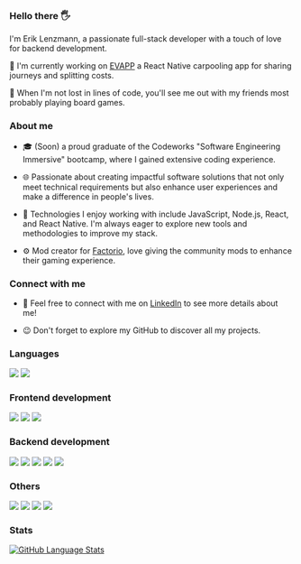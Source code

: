 ### Hello there 🖐️

I'm Erik Lenzmann, a passionate full-stack developer with a touch of love for backend development.

🚙 I'm currently working on [EVAPP](https://github.com/eriklenzmann/EVAPP) a React Native carpooling app for sharing journeys and splitting costs.

🎲 When I'm not lost in lines of code, you'll see me out with my friends most probably playing board games.

### About me

- 🎓 (Soon) a proud graduate of the Codeworks "Software Engineering Immersive" bootcamp, where I gained extensive coding experience.

- 🌐 Passionate about creating impactful software solutions that not only meet technical requirements but also enhance user experiences and make a difference in people's lives.

- 🔧 Technologies I enjoy working with include JavaScript, Node.js, React, and React Native. I'm always eager to explore new tools and methodologies to improve my stack.

- ⚙️ Mod creator for [Factorio](https://mods.factorio.com/user/emirate.), love giving the community mods to enhance their gaming experience.

### Connect with me

- 🔗 Feel free to connect with me on [LinkedIn](https://www.linkedin.com/in/erik-lenzmann/) to see more details about me!

- 😉 Don't forget to explore my GitHub to discover all my projects.


### Languages
<p align="left">
<img src="https://img.shields.io/badge/javascript-ffeb3b?style=for-the-badge&logo=javascript&logoColor=black">
<img src="https://img.shields.io/badge/typescript-037acb?style=for-the-badge&logo=typescript&logoColor=white">
<!-- 
<img src="https://img.shields.io/badge/Python-306998?style=for-the-badge&logo=python&logoColor=FFD43B">
-->
</p>

### Frontend development
<p align="left">
<img src="https://img.shields.io/badge/angular-E23237?style=for-the-badge&logo=angular&logoColor=black">
<img src="https://img.shields.io/badge/react-5ed3f3?style=for-the-badge&logo=react&logoColor=black">
<img src="https://img.shields.io/badge/react%20native-5ed3f3?style=for-the-badge&logo=react&logoColor=black">
</p>

### Backend development
<p align="left">
<img src="https://img.shields.io/badge/node.js-339933?style=for-the-badge&logo=node.js&logoColor=white">
<img src="https://img.shields.io/badge/express-f5f5f5?style=for-the-badge&logo=express&logoColor=black">
<img src="https://img.shields.io/badge/koa-eaeaea?style=for-the-badge&logo=koa&logoColor=black">
<img src="https://img.shields.io/badge/mongodb-339933?style=for-the-badge&logo=mongodb&logoColor=white">
<img src="https://img.shields.io/badge/mysql-00758F?style=for-the-badge&logo=mysql&logoColor=white">
</p>

### Others
<p align="left">
<img src="https://img.shields.io/badge/Discord.js-5865F2?style=for-the-badge&logo=discord&logoColor=white">
<img src="https://img.shields.io/badge/mongoose-339933?style=for-the-badge&logo=mongoose&logoColor=white">
<img src="https://img.shields.io/badge/github-e6e6e6?style=for-the-badge&logo=github&logoColor=black">
<img src="https://img.shields.io/badge/postman-f76936?style=for-the-badge&logo=postman&logoColor=white">
</p>



### Stats
[![GitHub Language Stats](https://github-readme-stats.vercel.app/api/top-langs/?username=eriklenzmann&langs_count=5&theme=tokyonight)]()

